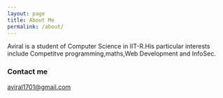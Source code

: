 ```yaml
---
layout: page
title: About Me
permalink: /about/
---
```


Aviral is a student of Computer Science in IIT-R.His particular interests include Competitve programming,maths,Web Development and InfoSec.

### Contact me

[aviral1701@gmail.com](mailto:aviral1701@gmail.com)
